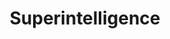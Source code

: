 ---
title: "Superintelligence"
bookCover: "/assets/book-covers/superintelligence.jpg"
slug: "superintelligence"
bookAuthor: "Nick Bostrom"
rating: 10
done: false
tags: []
summary: false
detailedNotes: false
amazonLink: ""

---